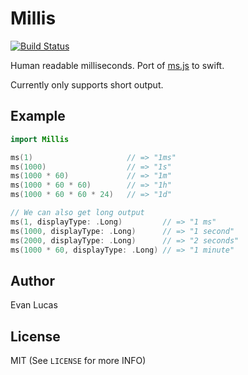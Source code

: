 # Millis

[![Build Status](https://travis-ci.org/evanlucas/Millis.svg)](https://travis-ci.org/evanlucas/Millis)

Human readable milliseconds. Port of [ms.js](https://github.com/rauchg/ms.js) to swift.

Currently only supports short output.

## Example

```swift
import Millis

ms(1)                     // => "1ms"
ms(1000)                  // => "1s"
ms(1000 * 60)             // => "1m"
ms(1000 * 60 * 60)        // => "1h"
ms(1000 * 60 * 60 * 24)   // => "1d"

// We can also get long output
ms(1, displayType: .Long)         // => "1 ms"
ms(1000, displayType: .Long)      // => "1 second"
ms(2000, displayType: .Long)      // => "2 seconds"
ms(1000 * 60, displayType: .Long) // => "1 minute"
```

## Author

Evan Lucas

## License

MIT (See `LICENSE` for more INFO)
